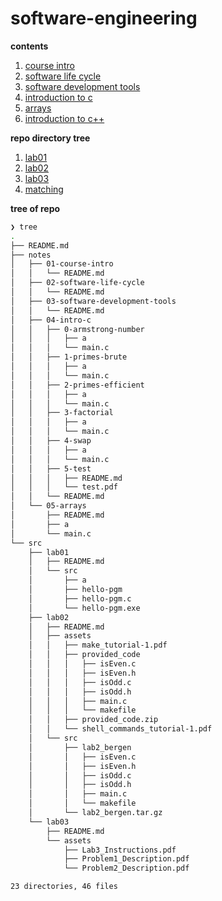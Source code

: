 # software-engineering

**contents**

1.  [course intro](./notes/01-course-intro/README.md)
2.  [software life cycle](./notes/02-software-life-cycle/README.md)
3.  [software development tools](./notes/03-software-development-tools/README.md)
4.  [introduction to c](./notes/04-intro-c/README.md)
5.  [arrays](./notes//05-arrays/README.md)
6.  [introduction to c++](./notes/06-intro-c++/README.md)

**repo directory tree**

1.  [lab01](./src/lab01/README.md)
2.  [lab02](./src/lab02/README.md)
3.  [lab03](./src/lab03/EECS348_Lab3/README.md)
4.  [matching](./src/matching/README.md)

**tree of repo**
```zsh
❯ tree
.
├── README.md
├── notes
│   ├── 01-course-intro
│   │   └── README.md
│   ├── 02-software-life-cycle
│   │   └── README.md
│   ├── 03-software-development-tools
│   │   └── README.md
│   ├── 04-intro-c
│   │   ├── 0-armstrong-number
│   │   │   ├── a
│   │   │   └── main.c
│   │   ├── 1-primes-brute
│   │   │   ├── a
│   │   │   └── main.c
│   │   ├── 2-primes-efficient
│   │   │   ├── a
│   │   │   └── main.c
│   │   ├── 3-factorial
│   │   │   ├── a
│   │   │   └── main.c
│   │   ├── 4-swap
│   │   │   ├── a
│   │   │   └── main.c
│   │   ├── 5-test
│   │   │   ├── README.md
│   │   │   └── test.pdf
│   │   └── README.md
│   └── 05-arrays
│       ├── README.md
│       ├── a
│       └── main.c
└── src
    ├── lab01
    │   ├── README.md
    │   └── src
    │       ├── a
    │       ├── hello-pgm
    │       ├── hello-pgm.c
    │       └── hello-pgm.exe
    ├── lab02
    │   ├── README.md
    │   ├── assets
    │   │   ├── make_tutorial-1.pdf
    │   │   ├── provided_code
    │   │   │   ├── isEven.c
    │   │   │   ├── isEven.h
    │   │   │   ├── isOdd.c
    │   │   │   ├── isOdd.h
    │   │   │   ├── main.c
    │   │   │   └── makefile
    │   │   ├── provided_code.zip
    │   │   └── shell_commands_tutorial-1.pdf
    │   └── src
    │       ├── lab2_bergen
    │       │   ├── isEven.c
    │       │   ├── isEven.h
    │       │   ├── isOdd.c
    │       │   ├── isOdd.h
    │       │   ├── main.c
    │       │   └── makefile
    │       └── lab2_bergen.tar.gz
    └── lab03
        ├── README.md
        └── assets
            ├── Lab3_Instructions.pdf
            ├── Problem1_Description.pdf
            └── Problem2_Description.pdf

23 directories, 46 files
```
